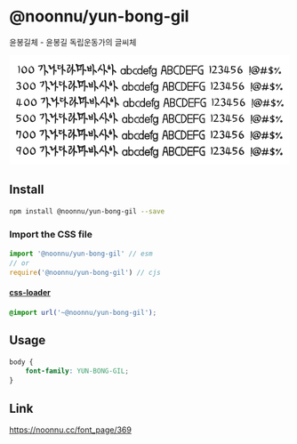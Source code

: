 # @noonnu/yun-bong-gil

윤봉길체 - 윤봉길 독립운동가의 글씨체

![example](./example.png)

## Install

```bash
npm install @noonnu/yun-bong-gil --save
```

### Import the CSS file

```js
import '@noonnu/yun-bong-gil' // esm
// or
require('@noonnu/yun-bong-gil') // cjs
```

#### [css-loader](https://github.com/webpack-contrib/css-loader)

```css
@import url('~@noonnu/yun-bong-gil');
```

## Usage

```css
body {
    font-family: YUN-BONG-GIL;
}
```

## Link

https://noonnu.cc/font_page/369
